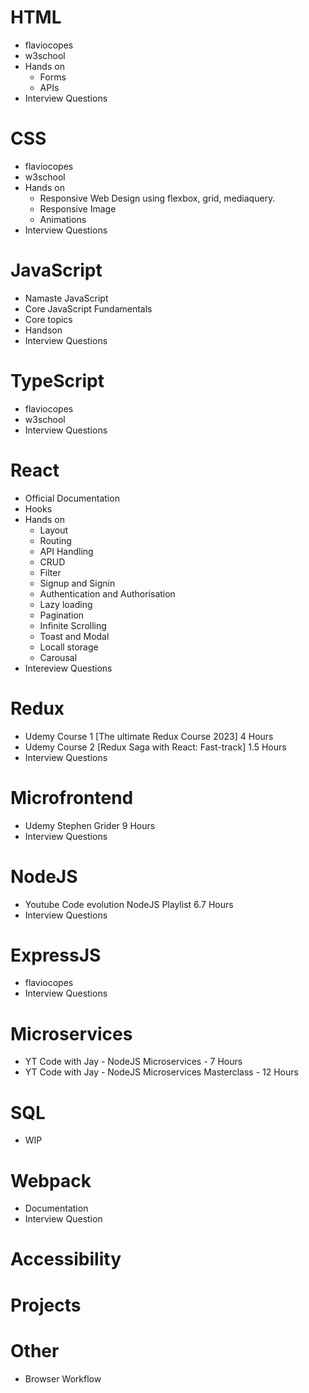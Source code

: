 # HTML

- flaviocopes
- w3school
- Hands on
  - Forms
  - APIs
- Interview Questions

# CSS

- flaviocopes
- w3school
- Hands on
  - Responsive Web Design using flexbox, grid, mediaquery.
  - Responsive Image
  - Animations
- Interview Questions

# JavaScript

- Namaste JavaScript
- Core JavaScript Fundamentals
- Core topics
- Handson
- Interview Questions

# TypeScript

- flaviocopes
- w3school
- Interview Questions

# React

- Official Documentation
- Hooks
- Hands on
  - Layout
  - Routing
  - API Handling
  - CRUD
  - Filter
  - Signup and Signin
  - Authentication and Authorisation
  - Lazy loading
  - Pagination
  - Infinite Scrolling
  - Toast and Modal
  - Locall storage
  - Carousal
- Intereview Questions

# Redux

- Udemy Course 1 [The ultimate Redux Course 2023] 4 Hours
- Udemy Course 2 [Redux Saga with React: Fast-track] 1.5 Hours
- Interview Questions

# Microfrontend

- Udemy Stephen Grider 9 Hours
- Interview Questions

# NodeJS

- Youtube Code evolution NodeJS Playlist 6.7 Hours
- Interview Questions

# ExpressJS

- flaviocopes
- Interview Questions

# Microservices

- YT Code with Jay - NodeJS Microservices - 7 Hours
- YT Code with Jay - NodeJS Microservices Masterclass - 12 Hours

# SQL

- WIP

# Webpack

- Documentation
- Interview Question

# Accessibility

# Projects

# Other

- Browser Workflow

